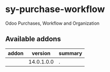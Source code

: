 # sy-purchase-workflow
Odoo Purchases, Workflow and Organization

[//]: # (addons)

Available addons
----------------
addon | version | summary
--- | --- | ---
[](/) | 14.0.1.0.0 | .

[//]: # (end addons)
